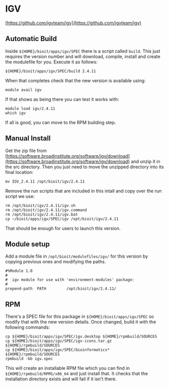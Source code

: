 # IGV

[https://github.com/igvteam/igv](https://github.com/igvteam/igv)

## Automatic Build

Inside `${HOME}/bioit/apps/igv/SPEC` there is a script called `build`. This just requires the version number and will download, compile, install and create the modulefile for you. Execute it as follows:

    ${HOME}/bioit/apps/igv/SPEC/build 2.4.11

When that completes check that the new version is available using:

    module avail igv

If that shows as being there you can test it works with:

    module load igv/2.4.11
    which igv

If all is good, you can move to the RPM building step.

## Manual Install

Get the zip file from [https://software.broadinstitute.org/software/igv/download](https://software.broadinstitute.org/software/igv/download) and unzip it in the src directory. Then you just need to move the unzipped directory into its final location:

    mv IGV_2.4.11 /opt/bioit/igv/2.4.11

Remove the run scripts that are included in this intall and copy over the run script we use:

    rm /opt/bioit/igv/2.4.11/igv.sh
    rm /opt/bioit/igv/2.4.11/igv.command
    rm /opt/bioit/igv/2.4.11/igv.bat
    cp ~/bioit/apps/igv/SPEC/igv /opt/bioit/igv/2.4.11

That should be enough for users to launch this version.

## Module setup

Add a module file in `/opt/bioit/modulefiles/igv/` for this version by copying previous ones and modifying the paths.

    #%Module 1.0
    #
    #  igv module for use with 'environment-modules' package:
    #
    prepend-path  PATH         /opt/bioit/igv/2.4.11/

## RPM

There's a SPEC file for this package in `${HOME}/bioit/apps/igv/SPEC` so modify that with the new version details. Once changed, build it with the following commands:

    cp ${HOME}/bioit/apps/igv/SPEC/igv.desktop ${HOME}/rpmbuild/SOURCES
    cp ${HOME}/bioit/apps/igv/SPEC/igv-icons.tar.gz ${HOME}/rpmbuild/SOURCES
    cp ${HOME}/bioit/apps/igv/SPEC/bioinformatics* ${HOME}/rpmbuild/SOURCES
    rpmbuild -bb igv.spec

This will create an installable RPM file which you can find in `${HOME}/rpmbuild/RPMS/x86_64` and just install that. It checks that the installation directory exists and will fail if it isn't there.
